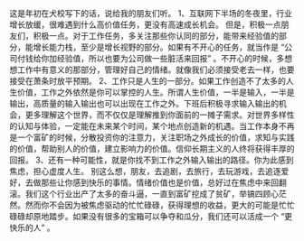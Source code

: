 这是年初在犬校写下的话，说给我的朋友们听。
1、互联网下半场的冬夜里，行业增长放缓，很难遇到什么高价值任务，更没有高速成长机会。
但是，积极一点朋友们，积极一点。对于工作任务，多关注那些你认同的部分，能带来经验值的部分，能增长能力栈，至少是增长视野的部分。如果有不开心的任务，就当作是 “公司付钱给你加经验值，所以也要为公司做一些脏活来回报” 。不开心的时候，多想想工作中有意义的那部分，管理好自己的情绪。就像我们必须接受老去一样，也要接受在萧条时放平预期。
2、工作只是人生的一部分。如果工作创造不了太多的人生价值，工作之外依然是你可以掌控的人生。所谓人生价值，一半是输入，一半是输出，高质量的输入输出也可以出现在工作之外。下班后积极寻求输入输出的机会，更多理解这个世界，而不仅仅是理解推到你面前的一摊子需求。对世界多样性的认知与体验，一定能在未来某个时间，某个地点创造新的机遇。当工作本身不再是一个富矿的时候，分散投资你的注意力，关注职场之外成长的价值，求知与实践的价值，帮助别人的价值，建立影响力的价值。信仰长期主义的人终将获得丰厚的回报。
3、还有一种可能性，就是你找不到工作之外输入输出的路径。你为此感到焦虑，担心虚度人生。
别这么想，朋友，去追剧，去旅行，去玩游戏，去追逐爱好，去做那些让你感到快乐的事情。情绪价值也是价值，总好过在焦虑中来回翻滚。我们这个行业出产了太多的奋斗逼，一直到富矿挖成了贫矿，举镐四顾心茫然。然而你不会因为被焦虑驱动的忙忙碌碌，获得理想的收益，更大的可能是忙忙碌碌却原地踏步。如果没有很多的宝箱可以争夺和瓜分，我们还可以活成一个 “更快乐的人” 。